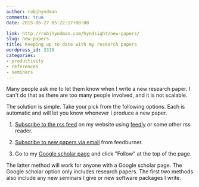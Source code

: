 ```yaml
---
author: robjhyndman
comments: true
date: 2015-06-27 05:22:17+00:00

link: http://robjhyndman.com/hyndsight/new-papers/
slug: new-papers
title: Keeping up to date with my research papers
wordpress_id: 3310
categories:
- productivity
- references
- seminars
---
```


Many people ask me to let them know when I write a new research paper. I can't do that as there are too many people involved, and it is not scalable.

The solution is simple. Take your pick from the following options. Each is automatic and will let you know whenever I produce a new paper.




    
  1. [Subscribe to the rss feed](http://feeds.feedburner.com/ProfessorRobJHyndman) on my website using [feedly](http://feedly.com) or some other rss reader.

    
  2. [Subscribe to new papers via email](https://feedburner.google.com/fb/a/mailverify?uri=ProfessorRobJHyndman) from feedburner.

    
  3. Go to my [Google scholar page](https://scholar.google.com/citations?user=vamErfkAAAAJ&hl=en) and click "Follow" at the top of the page.



The latter method will work for anyone with a Google scholar page. The Google scholar option only includes research papers. The first two methods also include any new seminars I give or new software packages I write.
